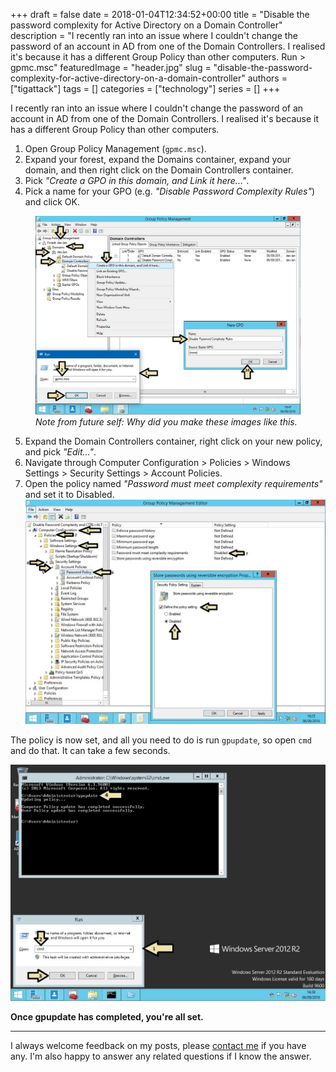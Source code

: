 +++
draft = false
date = 2018-01-04T12:34:52+00:00
title = "Disable the password complexity for Active Directory on a Domain Controller"
description = "I recently ran into an issue where I couldn't change the password of an account in AD from one of the Domain Controllers. I realised it's because it has a different Group Policy than other computers.  Run > gpmc.msc"
featuredImage = "header.jpg"
slug = "disable-the-password-complexity-for-active-directory-on-a-domain-controller"
authors = ["tigattack"]
tags = []
categories = ["technology"]
series = []
+++

I recently ran into an issue where I couldn't change the password of an account in AD from one of the Domain Controllers. I realised it's because it has a different Group Policy than other computers.

1. Open Group Policy Management (`gpmc.msc`).
2. Expand your forest, expand the Domains container, expand your domain, and then right click on the Domain Controllers container.
3. Pick *"Create a GPO in this domain, and Link it here..."*.
4. Pick a name for your GPO (e.g. *"Disable Password Complexity Rules"*)
and click OK.
<figure>
  <img src="eb7b03634376a8181c3c4bb79984ae70.png"
    loading="lazy" alt="AD-DC-Password-Complexity-GPO-1" />
  <figcaption><em>Note from future self: Why did you make these images like this.</em></figcaption>
</figure>

5. Expand the Domain Controllers container, right click on your new policy, and pick *"Edit..."*.
6. Navigate through Computer Configuration > Policies > Windows Settings > Security Settings > Account Policies.
7. Open the policy named *"Password must meet complexity requirements"* and set it to Disabled.
<img src="1d0a06a73d46cbfa433f28fed563e7ba.png"
  loading="lazy" alt="AD-DC-Password-Complexity-GPO-2" />

The policy is now set, and all you need to do is run `gpupdate`, so open `cmd` and do that. It can take a few seconds.

<img src="84fe7304b6d584324e679b96f239d4c3.png"
  loading="lazy" alt="AD-DC-Password-Complexity-GPO-3" />

**Once gpupdate has completed, you're all set.**

---

I always welcome feedback on my posts, please [contact me](https://blog.tiga.tech/about-contact) if you have any. I'm also happy to answer any related questions if I know the answer.
